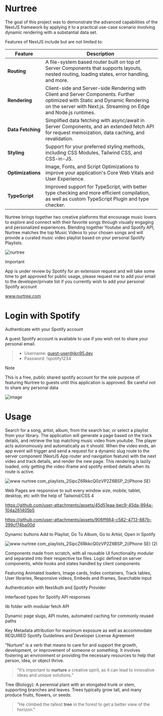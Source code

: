 # Nurtree 

The goal of this project was to demonstrate the advanced capabilities of the NextJS framework by applying it to a practical use-case scenario involving dynamic rendering with a substantial data set.

Features of NextJS include but are not limited to:

| **Feature**       | **Description**                                                                                                                                                |
|--------------------|----------------------------------------------------------------------------------------------------------------------------------------------------------------|
| **Routing**        | A file-system based router built on top of Server Components that supports layouts, nested routing, loading states, error handling, and more.                |
| **Rendering**      | Client-side and Server-side Rendering with Client and Server Components. Further optimized with Static and Dynamic Rendering on the server with Next.js. Streaming on Edge and Node.js runtimes. |
| **Data Fetching**  | Simplified data fetching with async/await in Server Components, and an extended fetch API for request memoization, data caching, and revalidation.            |
| **Styling**        | Support for your preferred styling methods, including CSS Modules, Tailwind CSS, and CSS-in-JS.                                                               |
| **Optimizations**  | Image, Fonts, and Script Optimizations to improve your application's Core Web Vitals and User Experience.                                                     |
| **TypeScript**     | Improved support for TypeScript, with better type checking and more efficient compilation, as well as custom TypeScript Plugin and type checker.              |

Nurtree brings together two creative platforms that encourage music lovers to explore and connect with their favorite songs through visually engaging and personalized experiences.
Blending together Youtube and Spotify API, Nurtree matches the top Music Videos to your chosen songs and will provide a curated music video playlist based on your personal Spotify Playlists. 

![nurtree](https://github.com/user-attachments/assets/8baa728f-1faa-4b67-97f7-076465fc868a)

> [!IMPORTANT]
> App is under review by Spotify for an extension request and will take some time to get approved for public usage, please request me to add your email to the developer/private list if you currently wish to add your personal Spotify account

www.nurtree.com

# Login with Spotify
Authenticate with your Spotify account

A guest Spotify account is available to use if you wish not to share your personal email.
  > - Username: guest-user@jkn95.dev
  > - Password: !spotify1234

> [!NOTE]
> This is a free, public shared spotify account for the sole purpose of featuring Nurtree to guests until this application is approved. Be careful not to share any personal data

![image](https://github.com/user-attachments/assets/24a097af-402a-47c0-993b-1abd5a9c7a3a)

# Usage
Search for a song, artist, album, from the search bar, or select a playlist from your library. The application will generate a page based on the track details, and retrieve the top matching music video from youtube. The player acts autonomously and automatically as it should. When the video ends, an app event will trigger and send a request for a dynamic slug route to the server component (NextJS App router and navigation feature) with the next video and track details, and render the new page. This rendering is lazily loaded, only getting the video iframe and spotify embed details when its route is active.

![www nurtree com_playlists_2SipcZ6RkkcQ0zVP2Z6BSP_2(iPhone SE)](https://github.com/user-attachments/assets/3fa97a5f-4a66-4f40-9b08-5e89385bb0df)

Web Pages are responsive to suit every window size, mobile, tablet, desktop, etc with the help of Tailwind/CSS 4

https://github.com/user-attachments/assets/45d51eaa-bec9-45da-994a-104a261405b5

https://github.com/user-attachments/assets/906ff664-c582-4713-887b-399cf74ba00d

Dynamic buttons Add to Playlist, Go To Album, Go to Artist, Open in Spotify

![www nurtree com_playlists_2SipcZ6RkkcQ0zVP2Z6BSP_2(iPhone SE) (2)](https://github.com/user-attachments/assets/cdda68b2-d567-4074-9ba4-0c008bc00b43)

Components made from scratch, with all reusable UI functionality modular and separated into their respective tsx files. Logic defined on server components, while hooks and states handled by client components

Featuring Animated loaders, Image cards, Index containers, Track tables, User libraries, Responsive videos, Embeds and Iframes, Searchable input

Authentication with NextAuth and Spotify Provider

Interfaced types for Spotify API responses

lib folder with modular fetch API

Dynamic page slugs, API routes, automated caching for commonly reused paths

Key Metadata attribution for maximum exposure as well as accommodate REQUIRED Spotify Guidelines and Developer License Agreement

"Nurture" is a verb that means to care for and support the growth, development, or improvement of someone or something. It involves fostering an environment or providing the necessary resources to help that person, idea, or object thrive.
> "It’s important to **nurture** a creative spirit, as it can lead to innovative ideas and unique solutions."

Tree (Biology): A perennial plant with an elongated trunk or stem, supporting branches and leaves. Trees typically grow tall, and many produce fruits, flowers, or seeds.
> "He climbed the tallest **tree** in the forest to get a better view of the horizon."


